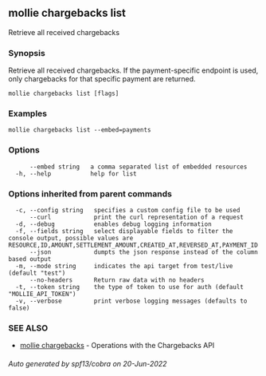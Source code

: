 ## mollie chargebacks list

Retrieve all received chargebacks

### Synopsis

Retrieve all received chargebacks. If the payment-specific endpoint is used, only chargebacks 
for that specific payment are returned.

```
mollie chargebacks list [flags]
```

### Examples

```
mollie chargebacks list --embed=payments
```

### Options

```
      --embed string   a comma separated list of embedded resources
  -h, --help           help for list
```

### Options inherited from parent commands

```
  -c, --config string   specifies a custom config file to be used
      --curl            print the curl representation of a request
  -d, --debug           enables debug logging information
  -f, --fields string   select displayable fields to filter the console output, possible values are RESOURCE,ID,AMOUNT,SETTLEMENT_AMOUNT,CREATED_AT,REVERSED_AT,PAYMENT_ID
      --json            dumpts the json response instead of the column based output
  -m, --mode string     indicates the api target from test/live (default "test")
      --no-headers      Return raw data with no headers
  -t, --token string    the type of token to use for auth (default "MOLLIE_API_TOKEN")
  -v, --verbose         print verbose logging messages (defaults to false)
```

### SEE ALSO

* [mollie chargebacks](mollie_chargebacks.md)	 - Operations with the Chargebacks API

###### Auto generated by spf13/cobra on 20-Jun-2022
